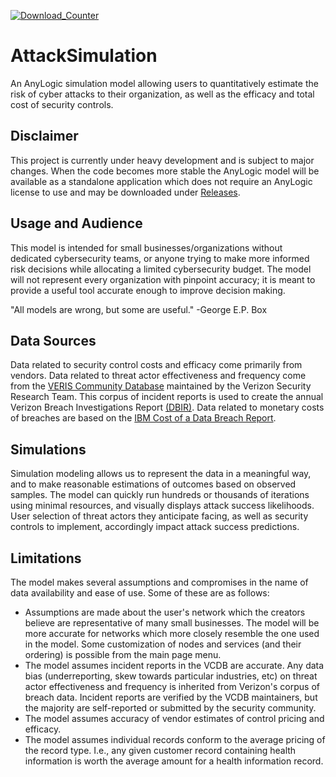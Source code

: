 [![Download_Counter](https://img.shields.io/github/downloads/gjhami/AttackSimulation/total.svg)]()
# AttackSimulation
An AnyLogic simulation model allowing users to quantitatively estimate the risk of cyber attacks to their organization, as well as the efficacy and total cost of security controls.

## Disclaimer
This project is currently under heavy development and is subject to major changes. When the code becomes more stable the AnyLogic model will be available as a standalone application which does not require an AnyLogic license to use and may be downloaded under [Releases](https://github.com/gjhami/AttackSimulation/releases).

## Usage and Audience
This model is intended for small businesses/organizations without dedicated cybersecurity teams, or anyone trying to make more informed risk decisions while allocating a limited cybersecurity budget. The model will not represent every organization with pinpoint accuracy; it is meant to provide a useful tool accurate enough to improve decision making.

"All models are wrong, but some are useful." -George E.P. Box 

## Data Sources
Data related to security control costs and efficacy come primarily from vendors.
Data related to threat actor effectiveness and frequency come from the [VERIS Community Database](https://github.com/vz-risk/VCDB) maintained by the Verizon Security Research Team. This corpus of incident reports is used to create the annual Verizon Breach Investigations Report [(DBIR)](https://www.verizon.com/business/resources/reports/dbir/).
Data related to monetary costs of breaches are based on the [IBM Cost of a Data Breach Report](https://www.ibm.com/security/data-breach).

## Simulations
 Simulation modeling allows us to represent the data in a meaningful way, and to make reasonable estimations of outcomes based on observed samples. The model can quickly run hundreds or thousands of iterations using minimal resources, and visually displays attack success likelihoods. User selection of threat actors they anticipate facing, as well as security controls to implement, accordingly impact attack success predictions.

## Limitations
The model makes several assumptions and compromises in the name of data availability and ease of use. Some of these are as follows:
- Assumptions are made about the user's network which the creators believe are representative of many small businesses. The model will be more accurate for networks which more closely resemble the one used in the model. Some customization of nodes and services (and their ordering) is possible from the main page menu.
- The model assumes incident reports in the VCDB are accurate. Any data bias (underreporting, skew towards particular industries, etc) on threat actor effectiveness and frequency is inherited from Verizon's corpus of breach data. Incident reports are verified by the VCDB maintainers, but the majority are self-reported or submitted by the security community.
- The model assumes accuracy of vendor estimates of control pricing and efficacy.
- The model assumes individual records conform to the average pricing of the record type. I.e., any given customer record containing health information is worth the average amount for a health information record.
